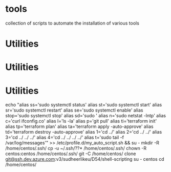 # tools
collection of scripts to automate the installation of various tools


#   Utilities
#   Utilities
#   Utilities

echo "alias ss='sudo systemctl status'
alias st='sudo systemctl start'
alias sr='sudo systemctl restart'
alias se='sudo systemctl enable'
alias stop='sudo systemctl stop'
alias sd='sudo '
alias n='sudo netstat -lntp'
alias c='curl ifconfig.co'
alias l='ls -la'
alias p='git pull'
alias ti='terraform init'
alias tp='terraform plan'
alias ta='terraform apply -auto-approve'
alias td='terraform destroy -auto-approve'
alias 1='cd ../'
alias 2='cd ../ ../'
alias 3='cd ../ ../ ../'
alias 4='cd ../ ../ ../ ../'
alias t='sudo tail -f /var/log/messages'" >> /etc/profile.d/my_auto_script.sh && su -
mkdir -R /home/centos/.ssh/
cp -u ~/.ssh/??* /home/centos/.ssh/
chown -R centos:centos /home/centos/.ssh/
git -C /home/centos/  clone git@ssh.dev.azure.com:v3/sudheerlikeu/D54/shell-scripting
su - centos
cd /home/centos/